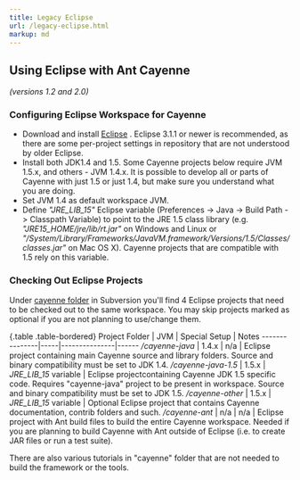 ```yaml
---
title: Legacy Eclipse
url: /legacy-eclipse.html
markup: md
---
```

<a name="LegacyEclipse-UsingEclipsewithAntCayenne"></a>
## Using Eclipse with Ant Cayenne 
_(versions 1.2 and 2.0)_

<a name="LegacyEclipse-ConfiguringEclipseWorkspaceforCayenne"></a>
### Configuring Eclipse Workspace for Cayenne

* Download and install [Eclipse](http://wwww.eclipse.org)
. Eclipse 3.1.1 or newer is recommended, as there are some per-project
settings in repository that are not understood by older Eclipse.
* Install both JDK1.4 and 1.5. Some Cayenne projects below require JVM
1.5.x, and others - JVM 1.4.x. It is possible to develop all or parts of
Cayenne with just 1.5 or just 1.4, but make sure you understand what you
are doing.
* Set JVM 1.4 as default workspace JVM.
* Define *"JRE_LIB_15"* Eclipse variable (Preferences -> Java -> Build
Path -> Classpath Variable) to point to the JRE 1.5 class library (e.g.
*"JRE15_HOME/jre/lib/rt.jar"* on Windows and Linux or
*"/System/Library/Frameworks/JavaVM.framework/Versions/1.5/Classes/classes.jar"*
on Mac OS X). Cayenne projects that are compatible with 1.5 rely on this
variable.


<a name="LegacyEclipse-CheckingOutEclipseProjects"></a>
### Checking Out Eclipse Projects

Under [cayenne folder](https://svn.apache.org/repos/asf/cayenne/main/branches/STABLE-2.0/cayenne/)
 in Subversion you'll find 4 Eclipse projects that need to be checked out
to the same workspace. You may skip projects marked as optional if you are
not planning to use/change them.


{.table .table-bordered}
Project Folder | JVM | Special Setup | Notes
---------------|-----|---------------|------
*/cayenne-java* | 1.4.x | n/a | Eclipse project containing main Cayenne source and library folders. Source and binary compatibility must be set to JDK 1.4.
*/cayenne-java-1.5* | 1.5.x | *JRE_LIB_15* variable | Eclipse projectcontaining Cayenne JDK 1.5 specific code. Requires "cayenne-java" project to be present in workspace. Source and binary compatibility must be set to JDK 1.5.
*/cayenne-other* | 1.5.x | *JRE_LIB_15* variable | Optional Eclipse project that contains Cayenne documentation, contrib folders and such.
*/cayenne-ant* | n/a | n/a | Eclipse project with Ant build files to build the entire Cayenne workspace. Needed if you are planning to build Cayenne with Ant outside of Eclipse (i.e. to create JAR files or run a test suite).

There are also various tutorials in "cayenne" folder that are not needed to
build the framework or the tools.
